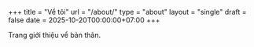 +++
title = "Về tôi"
url = "/about/"
type = "about"
layout = "single"
draft = false
date = 2025-10-20T00:00:00+07:00
+++

Trang giới thiệu về bản thân.
